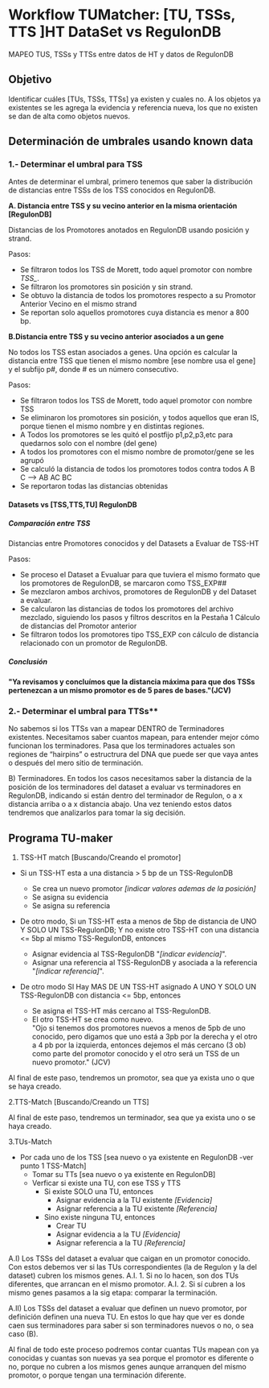 # Workflow TUMatcher: [TU, TSSs, TTS ]HT DataSet vs RegulonDB

MAPEO TUS, TSSs y TTSs entre datos de HT y datos de RegulonDB

 

## Objetivo 
Identificar cuáles [TUs, TSSs, TTSs] ya existen y cuales no. A los objetos ya existentes se les agrega la evidencia y referencia nueva, los que no existen se dan de alta como objetos nuevos.


## Determinación de umbrales usando known data

### 1.- Determinar el umbral para TSS

Antes de determinar el umbral, primero tenemos que saber la distribución de distancias entre TSSs de los TSS conocidos en RegulonDB.

**A. Distancia entre TSS y su vecino anterior en la misma orientación [RegulonDB]**

Distancias de los Promotores anotados en RegulonDB usando posición y strand.

Pasos:

* Se filtraron todos los TSS de Morett, todo aquel promotor con nombre *TSS_*.
* Se filtraron los promotores sin posición y sin strand.
* Se obtuvo la distancia de todos los promotores respecto a su Promotor Anterior Vecino en el mismo strand
* Se reportan solo aquellos promotores cuya distancia es menor a 800 bp.

**B.Distancia entre TSS y su vecino anterior asociados a un gene**

No todos los TSS estan asociados a genes. Una opción es calcular la distancia entre TSS que tienen el mismo nombre [ese nombre usa el gene] y el subfijo p#, donde # es un número consecutivo.

Pasos:

* Se filtraron todos los TSS de Morett, todo aquel promotor con nombre TSS
* Se eliminaron los promotores sin posición, y todos aquellos que eran IS, porque tienen el mismo nombre y en distintas regiones.
* A Todos los promotores se les quitó el postfijo p1,p2,p3,etc para quedarnos solo con el nombre (del gene)
* A todos los promotores con el mismo nombre de promotor/gene se les agrupó
* Se calculó la distancia de todos los promotores todos contra todos   A B C -->  AB AC  BC
* Se reportaron todas las distancias obtenidas



#### Datasets vs [TSS,TTS,TU] RegulonDB

##### Comparación entre TSS

Distancias entre Promotores conocidos y del Datasets a Evaluar de TSS-HT

Pasos:

* Se proceso el Dataset a Evualuar para que tuviera el mismo formato que los promotores de RegulonDB, se marcaron como TSS_EXP##
* Se mezclaron ambos archivos, promotores de RegulonDB y del Dataset a evaluar.
* Se calcularon las distancias de todos los promotores del archivo mezclado, siguiendo los pasos y filtros descritos en la Pestaña 1
        Cálculo de distancias del Promotor anterior
* Se filtraron todos los promotores tipo TSS_EXP con cálculo de distancia relacionado con un promotor de RegulonDB.

##### Conclusión

**"Ya revisamos y concluímos que la distancia máxima para que dos TSSs pertenezcan a un mismo promotor es de 5 pares de bases."(JCV)**


### 2.- Determinar el umbral para TTSs**

No sabemos si los TTSs van a mapear DENTRO de Terminadores existentes. Necesitamos saber cuantos mapean, para entender mejor cómo funcionan los terminadores. Pasa que los terminadores actuales son regiones de “hairpins” o estructrura del DNA que puede ser que vaya antes o después del mero sitio de terminación.


B) Terminadores.
En todos los casos necesitamos saber la distancia de la posición de los terminadores del dataset a evaluar vs terminadores en RegulonDB, indicando si están dentro del terminador de Regulon, o a x distancia arriba o a x distancia abajo. Una vez teniendo estos datos tendremos que analizarlos para tomar la sig decisión.


## Programa TU-maker        


1. TSS-HT match [Buscando/Creando el promotor]

* Si un TSS-HT esta a una distancia > 5 bp de un TSS-RegulonDB
	* Se crea un nuevo promotor _[indicar valores ademas de la posición]_
	* Se asigna su evidencia
	* Se asigna su referencia

* De otro modo, Si un TSS-HT esta a menos de 5bp de distancia de UNO Y SOLO UN TSS-RegulonDB; Y no existe otro TSS-HT con una distancia <= 5bp al mismo TSS-RegulonDB, entonces
	* Asignar evidencia al TSS-RegulonDB "_[indicar evidencia]_".
	* Asignar una referencia al TSS-RegulonDB y asociada a la referencia "_[indicar referencia]_".

* De otro modo SI Hay MAS DE UN TSS-HT asignado A UNO Y SOLO UN TSS-RegulonDB con distancia <= 5bp, entonces
 	* Se asigna el TSS-HT más cercano al TSS-RegulonDB.
 	* El otro TSS-HT se crea como nuevo.	
     "Ojo si tenemos dos promotores nuevos a menos de 5pb de uno conocido, pero digamos que uno está a 3pb por la derecha y el otro a 4 pb por la izquierda, entonces dejemos el más cercano (3 ob) como parte del promotor conocido y el otro será un TSS de un nuevo promotor." (JCV)

Al final de este paso, tendremos un promotor, sea que ya exista uno o que se haya creado.


2.TTS-Match [Buscando/Creando un TTS]


Al final de este paso, tendremos un terminador, sea que ya exista uno o se haya creado.



3.TUs-Match

* Por cada uno de los TSS [sea nuevo o ya existente en RegulonDB -ver punto 1 TSS-Match]
	* Tomar su TTs [sea nuevo o ya existente en RegulonDB]
	* Verficar si existe una TU, con ese TSS y TTS
		* Si existe SOLO una TU, entonces
			* Asignar evidencia a la TU existente _[Evidencia]_
			* Asignar referencia a la TU existente _[Referencia]_
		* Sino existe ninguna TU, entonces
			* Crear TU
			* Asignar evidencia a la TU  _[Evidencia]_
			* Asignar referencia a la TU _[Referencia]_


A.I) Los TSSs del dataset a evaluar que caigan en un promotor conocido.
Con estos debemos ver si las TUs correspondientes (la de Regulon y la del dataset) cubren los mismos genes. 
A.I. 1. Si no lo hacen, son dos TUs diferentes, que arrancan en el mismo promotor.
A.I. 2. Si sí cubren a los mismo genes pasamos a la sig etapa: comparar la terminación.

A.II) Los TSSs del dataset a evaluar que definen un nuevo promotor, por definición definen una nueva TU.
En estos lo que hay que ver es donde caen sus terminadores para saber si son terminadores nuevos o no, o sea caso (B).



Al final de todo este proceso podremos contar cuantas TUs mapean con ya conocidas y cuantas son nuevas ya sea porque el promotor es diferente o no, porque no cubren a los mismos genes aunque arranquen del mismo promotor, o porque tengan una terminación diferente.
